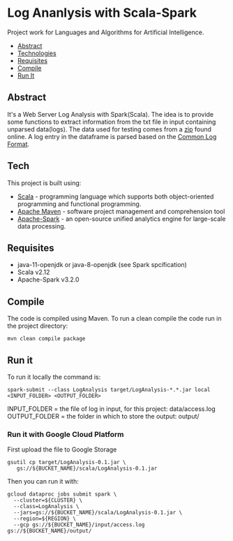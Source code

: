 # Log Ananlysis with Scala-Spark

Project work for Languages and Algorithms for Artificial Intelligence.

- [Abstract](##Abstract)
- [Technologies](##Tech)
- [Requisites](##Requisites)
- [Compile](##Compile)
- [Run It](##RunIt)


## Abstract
It's a Web Server Log Analysis with Spark(Scala). 
The idea is to provide some functions to extract information from the txt file in input containing unparsed data(logs). The data used for testing comes from a [zip](https://dataverse.harvard.edu/dataset.xhtml?persistentId=doi:10.7910/DVN/3QBYB5) found online. A log entry in the dataframe is parsed based on the [Common Log Format](https://en.wikipedia.org/wiki/Common_Log_Format).

## Tech
This project is built using:
- [Scala](https://www.scala-lang.org/) - programming language which supports both object-oriented programming and functional programming.
- [Apache Maven](https://maven.apache.org/) - software project management and comprehension tool
- [Apache-Spark](https://spark.apache.org/) - an open-source unified analytics engine for large-scale data processing.

## Requisites
* java-11-openjdk or java-8-openjdk (see Spark spcification)
* Scala v2.12
* Apache-Spark v3.2.0

## Compile
The code is compiled using Maven. To run a clean compile the code run in the project directory:
```
mvn clean compile package
```

## Run it
To run it locally the command is:
```
spark-submit --class LogAnalysis target/LogAnalysis-*.*.jar local <INPUT_FOLDER> <OUTPUT_FOLDER>
```
INPUT_FOLDER = the file of log in input, for this project: data/access.log
OUTPUT_FOLDER = the folder in which to store the output: output/

### Run it with Google Cloud Platform
First upload the file to Google Storage
```
gsutil cp target/LogAnalysis-0.1.jar \
   gs://${BUCKET_NAME}/scala/LogAnalysis-0.1.jar
```
Then you can run it with:
```
gcloud dataproc jobs submit spark \
  --cluster=${CLUSTER} \
  --class=LogAnalysis \
  --jars=gs://${BUCKET_NAME}/scala/LogAnalysis-0.1.jar \
  --region=${REGION} \
  --gcp gs://${BUCKET_NAME}/input/access.log gs://${BUCKET_NAME}/output/
```

